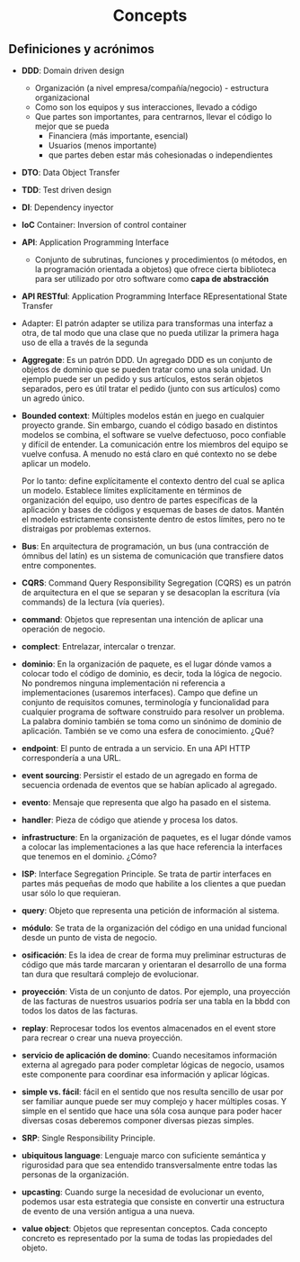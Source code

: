 <h1 align="center">Concepts</h1>

## Definiciones y acrónimos

- **DDD**: Domain driven design
  - Organización (a nivel empresa/compañía/negocio) - estructura organizacional
  - Como son los equipos y sus interacciones, llevado a código
  - Que partes son importantes, para centrarnos, llevar el código lo mejor que se pueda
    - Financiera (más importante, esencial)
    - Usuarios (menos importante)
    - que partes deben estar más cohesionadas o independientes
- **DTO**: Data Object Transfer
- **TDD**: Test driven design
- **DI**: Dependency inyector
- **IoC** Container: Inversion of control container
- **API**: Application Programming Interface
  - Conjunto de subrutinas, funciones y procedimientos (o métodos, en la programación orientada a objetos) que ofrece cierta biblioteca para ser utilizado por otro software como **capa de abstracción**
- **API RESTful**: Application Programming Interface REpresentational State Transfer
- Adapter: El patrón adapter se utiliza para transformas una interfaz a otra, de tal modo que una clase que no pueda utilizar la primera haga uso de ella a través de la segunda
- **Aggregate**: Es un patrón DDD. Un agregado DDD es un conjunto de objetos de dominio que se pueden tratar como una sola unidad. Un ejemplo puede ser un pedido y sus artículos, estos serán objetos separados, pero es útil tratar el pedido (junto con sus artículos) como un agredo único.
- **Bounded context**: Múltiples modelos están en juego en cualquier proyecto grande. Sin embargo, cuando el código basado en distintos modelos se combina, el software se vuelve defectuoso, poco confiable y difícil de entender. La comunicación entre los miembros del equipo se vuelve confusa. A menudo no está claro en qué contexto no se debe aplicar un modelo.

  Por lo tanto: define explícitamente el contexto dentro del cual se aplica un modelo. Establece límites explícitamente en términos de organización del equipo, uso dentro de partes específicas de la aplicación y bases de códigos y esquemas de bases de datos. Mantén el modelo estrictamente consistente dentro de estos límites, pero no te distraigas por problemas externos.
- **Bus**: En arquitectura de programación, un bus (una contracción de ómnibus del latín) es un sistema de comunicación que transfiere datos entre componentes.
- **CQRS**: Command Query Responsibility Segregation (CQRS) es un patrón de arquitectura en el que se separan y se desacoplan la escritura (vía commands) de la lectura (vía queries).
- **command**: Objetos que representan una intención de aplicar una operación de negocio.
- **complect**: Entrelazar, intercalar o trenzar.
- **dominio**: En la organización de paquete, es el lugar dónde vamos a colocar todo el código de dominio, es decir, toda la lógica de negocio. No pondremos ninguna implementación ni referencia a implementaciones (usaremos interfaces).
  Campo que define un conjunto de requisitos comunes, terminología y funcionalidad para cualquier programa de software construido para resolver un problema. La palabra dominio también se toma como un sinónimo de dominio de aplicación. También se ve como una esfera de conocimiento.
  ¿Qué?
- **endpoint**: El punto de entrada a un servicio. En una API HTTP correspondería a una URL.
- **event sourcing**: Persistir el estado de un agregado en forma de secuencia ordenada de eventos que se habían aplicado al agregado.
- **evento**: Mensaje que representa que algo ha pasado en el sistema.
- **handler**: Pieza de código que atiende y procesa los datos.
- **infrastructure**: En la organización de paquetes, es el lugar dónde vamos a colocar las implementaciones a las que hace referencia la interfaces que tenemos en el dominio.
  ¿Cómo?
- **ISP**: Interface Segregation Principle. Se trata de partir interfaces en partes más pequeñas de modo que habilite a los clientes a que puedan usar sólo lo que requieran.
- **query**: Objeto que representa una petición de información al sistema.
- **módulo**: Se trata de la organización del código en una unidad funcional desde un punto de vista de negocio.
- **osificación**: Es la idea de crear de forma muy preliminar estructuras de código que más tarde marcaran y orientaran el desarrollo de una forma tan dura que resultará complejo de evolucionar.
- **proyección**: Vista de un conjunto de datos. Por ejemplo, una proyección de las facturas de nuestros usuarios podría ser una tabla en la bbdd con todos los datos de las facturas.
- **replay**: Reprocesar todos los eventos almacenados en el event store para recrear o crear una nueva proyección.
- **servicio de aplicación de domino**: Cuando necesitamos información externa al agregado para poder completar lógicas de negocio, usamos este componente para coordinar esa información y aplicar lógicas.
- **simple vs. fácil**: fácil en el sentido que nos resulta sencillo de usar por ser familiar aunque puede ser muy complejo y hacer múltiples cosas. Y simple en el sentido que hace una sóla cosa aunque para poder hacer diversas cosas deberemos componer diversas piezas simples.
- **SRP**: Single Responsibility Principle.
- **ubiquitous language**: Lenguaje marco con suficiente semántica y rigurosidad para que sea entendido transversalmente entre todas las personas de la organización.
- **upcasting**: Cuando surge la necesidad de evolucionar un evento, podemos usar esta estrategia que consiste en convertir una estructura de evento de una versión antigua a una nueva.
- **value object**: Objetos que representan conceptos. Cada concepto concreto es representado por la suma de todas las propiedades del objeto.
